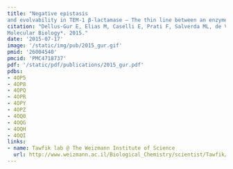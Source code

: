 ```yaml
---
title: "Negative epistasis
and evolvability in TEM-1 β-lactamase – The thin line between an enzyme’s conformational freedom and disorder."
citation: "Dellus-Gur E, Elias M, Caselli E, Prati F, Salverda ML, de Visser JA, **Fraser JS**, Tawfik DS.  *Journal of
Molecular Biology*. 2015."
date: '2015-07-17'
image: '/static/img/pub/2015_gur.gif'
pmid: '26004540'
pmcid: 'PMC4718737'
pdf: '/static/pdf/publications/2015_gur.pdf'
pdbs:
- 4OP5
- 4OP8
- 4OPQ
- 4OPR
- 4OPY
- 4OPZ
- 4OQ0
- 4OQG
- 4OQH
- 4OQI
links:
- name: Tawfik lab @ The Weizmann Institute of Science
  url: http://www.weizmann.ac.il/Biological_Chemistry/scientist/Tawfik/
---
```

